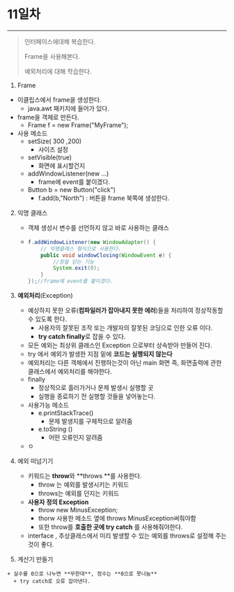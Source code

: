 # 11일차
---

> 인터페이스에대해 복습한다. 
>
> Frame을 사용해본다. 
>
> 예외처리에 대해 학습한다. 
>



1.  Frame
   + 이클립스에서 frame을 생성한다. 
     + java.awt 패키지에 들어가 있다. 
   + frame을 객체로 만든다. 
     + Frame f = new Frame("MyFrame");
   + 사용 메소드
     + setSize( 300 ,200) 
       + 사이즈 설정
     + setVisible(true)
       + 화면에 표시할건지 
     + addWindowListener(new ...)
       + frame에 event를 붙이겠다. 
     + Button b = new Button("click")
       + f.add(b,"North") : 버튼을 frame 북쪽에 생성한다. 

2.  익명 클래스

    + 객체 생성시 변수를 선언하지 않고 바로 사용하는 클래스

    + ```java
      f.addWindowListener(new WindowAdapter() {
          // 익명클래스 형식으로 사용한다. 
          public void windowClosing(WindowEvent e) {
              //창을 닫는 기능
              System.exit(0);
          }
      });//frame에 event를 붙이겠다. 
      
      ```

3.  **예외처리**(Exception)

    + 예상하지 못한 오류(**컴파일러가 잡아내지 못한 에러**)들을 처리하여 정상작동할 수 있도록 한다. 
      + 사용자의 잘못된 조작 또는 개발자의 잘못된 코딩으로 인한 오류 이다.
      + **try catch finally**로 잡을 수 있다. 
    + 모든 예외는 최상위 클래스인 Exception 으로부터 상속받아 만들어 진다.  
    + try 에서 예외가 발생한 지점 밑에 **코드는 실행되지 않는다** 
    + 예외처리는 다른 객체에서 진행하는것이 아닌 main 화면 즉, 화면출력에 관한 클래스에서 예외처리를 해야한다. 
    + finally
      + 정상적으로 흘러가거나 문제 발생시 실행할 곳
      + 실행을 종료하기 전 실행할 것들을 넣어놓는다.  
    + 사용가능 메소드
      + e.printStackTrace() 
        + 문제 발생지를 구체적으로 알려줌 
      + e.toString ()
        + 어떤 오류인지 알려줌 
    + ㅇ

4.  예외 떠넘기기

    + 키워드는 **throw**와 **throws **를 사용한다. 
      + throw 는 예외를 발생시키는 키워드
      + throws는 예외를 던지는 키워드
    + **사용자 정의 Exception**
      + throw new MinusException;
      + thorw 사용한 메소드 옆에 throws MinusException써줘야함
      + 또한 throw를 **호출한 곳에 try catch** 를 사용해줘야한다. 
    + interface , 추상클래스에서 미리 발생할 수 있는 예외를 throws로 설정해 주는것이 좋다. 

5.   계산기 만들기 

    + 실수를 0으로 나누면 **무한대**, 정수는 **0으로 못나눔** 
      + try catch로 오류 잡아낸다. 
